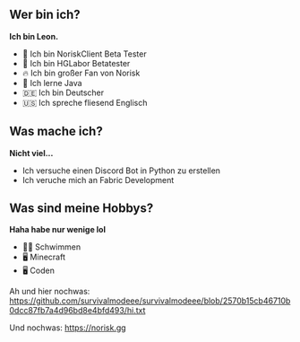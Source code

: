## Wer bin ich?

**Ich bin Leon.**

- 🔭 Ich bin NoriskClient Beta Tester
- 🔭 Ich bin HGLabor Betatester
- 🔥 Ich bin großer Fan von Norisk
- 🌱 Ich lerne Java
- 🇩🇪 Ich bin Deutscher
- 🇺🇸 Ich spreche fliesend Englisch

## Was mache ich?

**Nicht viel...**

- Ich versuche einen Discord Bot in Python zu erstellen
- Ich veruche mich an Fabric Development

## Was sind meine Hobbys?

**Haha habe nur wenige lol**

- 🏊‍♂️ Schwimmen
- 🖥️ Minecraft
- 🖥️ Coden

Ah und hier nochwas: https://github.com/survivalmodeee/survivalmodeee/blob/2570b15cb46710b0dcc87fb7a4d96bd8e4bfd493/hi.txt

Und nochwas: https://norisk.gg
